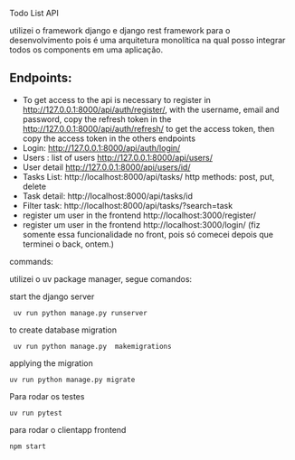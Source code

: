 Todo List API

utilizei o framework django e django rest framework para o desenvolvimento pois é uma arquitetura monolítica na qual posso integrar todos os components em uma aplicação.

## Endpoints:
* To get access to the api is necessary to register in  http://127.0.0.1:8000/api/auth/register/, with the username, email and password,
   copy the refresh token in the http://127.0.0.1:8000/api/auth/refresh/ to get the access token, then copy the access token in the others endpoints
* Login:  http://127.0.0.1:8000/api/auth/login/
* Users : list of users http://127.0.0.1:8000/api/users/
* User detail http://127.0.0.1:8000/api/users/id/
* Tasks List: http://localhost:8000/api/tasks/ http methods: post, put, delete
* Task detail: http://localhost:8000/api/tasks/id
* Filter task: http://localhost:8000/api/tasks/?search=task
* register um user in the frontend http://localhost:3000/register/ 
* register um user in the frontend http://localhost:3000/login/ (fiz somente essa funcionalidade no front, pois só comecei depois que terminei o back, ontem.)

commands:

 utilizei o uv package manager, segue comandos:

 start the django server
```
 uv run python manage.py runserver
```

 to create database migration
```
 uv run python manage.py  makemigrations
```

applying  the migration
```
uv run python manage.py migrate
```
Para rodar os testes
```
uv run pytest
```

para rodar o clientapp frontend
```
npm start
```